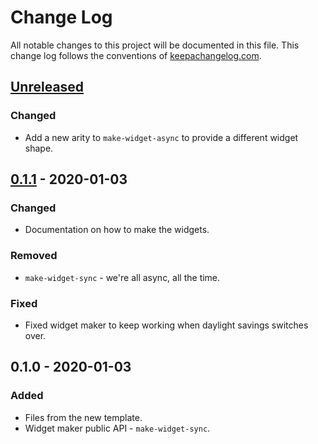 # Change Log
All notable changes to this project will be documented in this file. This change log follows the conventions of [keepachangelog.com](http://keepachangelog.com/).

## [Unreleased]
### Changed
- Add a new arity to `make-widget-async` to provide a different widget shape.

## [0.1.1] - 2020-01-03
### Changed
- Documentation on how to make the widgets.

### Removed
- `make-widget-sync` - we're all async, all the time.

### Fixed
- Fixed widget maker to keep working when daylight savings switches over.

## 0.1.0 - 2020-01-03
### Added
- Files from the new template.
- Widget maker public API - `make-widget-sync`.

[Unreleased]: https://github.com/your-name/roam-bib/compare/0.1.1...HEAD
[0.1.1]: https://github.com/your-name/roam-bib/compare/0.1.0...0.1.1
